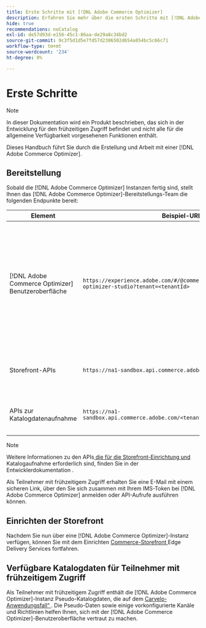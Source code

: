 ```yaml
---
title: Erste Schritte mit [!DNL Adobe Commerce Optimizer]
description: Erfahren Sie mehr über die ersten Schritte mit [!DNL Adobe Commerce Optimizer].
hide: true
recommendations: noCatalog
exl-id: de57d93d-e156-45c1-86aa-de29a8c34bd2
source-git-commit: 9c3f5d1d5e7fd57d2306502d654a854bc5c66c71
workflow-type: tm+mt
source-wordcount: '234'
ht-degree: 0%

---
```


# Erste Schritte

>[!NOTE]
>
>In dieser Dokumentation wird ein Produkt beschrieben, das sich in der Entwicklung für den frühzeitigen Zugriff befindet und nicht alle für die allgemeine Verfügbarkeit vorgesehenen Funktionen enthält.

Dieses Handbuch führt Sie durch die Erstellung und Arbeit mit einer [!DNL Adobe Commerce Optimizer].

<!--Click the tabs below to see high-level workflow overviews for the following user types:

- Administrators
- Merchants
- Developers

>[!BEGINTABS]

>[!TAB Administrator and merchant workflow]

This diagram provides a high-level overview of how administrators and merchants access and manage [!DNL Adobe Commerce Optimizer] instances. See the [Adobe Admin Console Guide](https://helpx.adobe.com/de/enterprise/admin-guide.html) for more information about administrator workflows.

NEED DIAGRAM

>[!TAB Developer workflow]

This diagram provides a high-level overview of how developers create integrations for [!DNL Adobe Commerce Optimizer] using App Builder. See the [API documentation](https://developer.adobe.com/commerce/webapi/rest/) for more information.

NEED DIAGRAM

>[!ENDTABS]
-->

## Bereitstellung

Sobald die [!DNL Adobe Commerce Optimizer] Instanzen fertig sind, stellt Ihnen das [!DNL Adobe Commerce Optimizer]-Bereitstellungs-Team die folgenden Endpunkte bereit:

| Element | Beispiel-URL | Zweck |
|---|---|---|
| [!DNL Adobe Commerce Optimizer] Benutzeroberfläche | `https://experience.adobe.com/#/@commerceprojectbeacon/commerce-optimizer-studio?tenant=<tenantId>` | Greifen Sie auf die Commerce Optimizer-Benutzeroberfläche zu, um Ihren Katalog über:<br>1 zu verwalten. Merchandising-Regeln (Produkterkennung, Produktempfehlungen).<br>2. Katalogverwaltung (Erstellung von Kanälen und Richtlinien).<br>3. Data Insights (Anzeigen des Datenerfassungsstatus Ihres Katalogs). |
| Storefront-APIs | `https://na1-sandbox.api.commerce.adobe.com/<tenantId>/graphql` | Greifen Sie auf die APIs zu, die zum Einrichten Ihrer Commerce-Storefront mit Edge Delivery Services erforderlich sind. |
| APIs zur Katalogdatenaufnahme | `https://na1-sandbox.api.commerce.adobe.com/<tenantId>/v1/catalog/<entity>` | Greifen Sie auf die APIs zu, die zum Aufnehmen Ihrer Katalogdaten erforderlich sind. |

>[!NOTE]
>
>Weitere Informationen zu den APIs[ die für die Storefront-Einrichtung und ](https://developer-stage.adobe.com/commerce/services/composable-catalog/) Katalogaufnahme erforderlich sind, finden Sie in der Entwicklerdokumentation .

Als Teilnehmer mit frühzeitigem Zugriff erhalten Sie eine E-Mail mit einem sicheren Link, über den Sie sich zusammen mit Ihrem IMS-Token bei [!DNL Adobe Commerce Optimizer] anmelden oder API-Aufrufe ausführen können.

## Einrichten der Storefront

Nachdem Sie nun über eine [!DNL Adobe Commerce Optimizer]-Instanz verfügen, können Sie mit dem Einrichten [ Commerce-Storefront ](./storefront.md) Edge Delivery Services fortfahren.

## Verfügbare Katalogdaten für Teilnehmer mit frühzeitigem Zugriff

Als Teilnehmer mit frühzeitigem Zugriff enthält die [!DNL Adobe Commerce Optimizer]-Instanz Pseudo-Katalogdaten, die auf dem [Carvelo-Anwendungsfall“ ](./use-case/admin-use-case.md). Die Pseudo-Daten sowie einige vorkonfigurierte Kanäle und Richtlinien helfen Ihnen, sich mit der [!DNL Adobe Commerce Optimizer]-Benutzeroberfläche vertraut zu machen.

<!--Ingest catalog data

By default, [!DNL Adobe Commerce Optimizer] instances do not include any product data.

See the [Ingestion API](https://developer-stage.adobe.com/commerce/services/composable-catalog/data-ingestion/using-the-api/) documentation to learn how you can import your catalog data into [!DNL Adobe Commerce Optimizer].

The catalog data that you ingest is visible in the [data insights](./insights-overview.md) page. Additionally, you can use the [Catalog](./catalog-overview.md) page to define the channels and policies.-->
